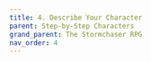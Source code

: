 ```yaml
---
title: 4. Describe Your Character
parent: Step-by-Step Characters
grand_parent: The Stormchaser RPG
nav_order: 4
---
```

